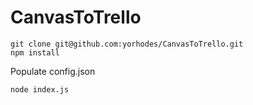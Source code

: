 # CanvasToTrello

```
git clone git@github.com:yorhodes/CanvasToTrello.git
npm install
```

Populate config.json

```
node index.js
```
